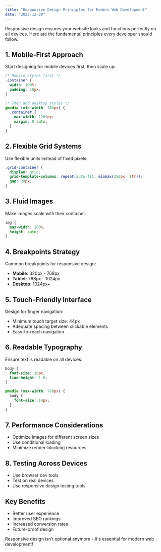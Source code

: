 ```yaml
---
title: "Responsive Design Principles for Modern Web Development"
date: "2023-12-20"
---
```


Responsive design ensures your website looks and functions perfectly on all devices. Here are the fundamental principles every developer should follow.

## 1. Mobile-First Approach

Start designing for mobile devices first, then scale up:

```css
/* Mobile styles first */
.container {
  width: 100%;
  padding: 10px;
}

/* Then add desktop styles */
@media (min-width: 768px) {
  .container {
    max-width: 1200px;
    margin: 0 auto;
  }
}
```

## 2. Flexible Grid Systems

Use flexible units instead of fixed pixels:

```css
.grid-container {
  display: grid;
  grid-template-columns: repeat(auto-fit, minmax(250px, 1fr));
  gap: 20px;
}
```

## 3. Fluid Images

Make images scale with their container:

```css
img {
  max-width: 100%;
  height: auto;
}
```

## 4. Breakpoints Strategy

Common breakpoints for responsive design:

- **Mobile**: 320px - 768px
- **Tablet**: 768px - 1024px
- **Desktop**: 1024px+

## 5. Touch-Friendly Interface

Design for finger navigation:

- Minimum touch target size: 44px
- Adequate spacing between clickable elements
- Easy-to-reach navigation

## 6. Readable Typography

Ensure text is readable on all devices:

```css
body {
  font-size: 16px;
  line-height: 1.6;
}

@media (max-width: 768px) {
  body {
    font-size: 14px;
  }
}
```

## 7. Performance Considerations

- Optimize images for different screen sizes
- Use conditional loading
- Minimize render-blocking resources

## 8. Testing Across Devices

- Use browser dev tools
- Test on real devices
- Use responsive design testing tools

## Key Benefits

- Better user experience
- Improved SEO rankings
- Increased conversion rates
- Future-proof design

Responsive design isn't optional anymore - it's essential for modern web development!
